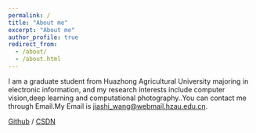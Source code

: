 ```yaml
---
permalink: /
title: "About me"
excerpt: "About me"
author_profile: true
redirect_from: 
  - /about/
  - /about.html
---
```

I am a graduate student from Huazhong Agricultural University majoring in electronic information, and my research interests include computer vision,deep learning and computational photography..You can contact me through Email.My Email is jiashi_wang@webmail.hzau.edu.cn.

 [Github](https://github.com/jiashi88) / [CSDN](https://blog.csdn.net/weixin_46074884?spm=1000.2115.3001.5343)


